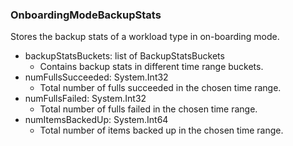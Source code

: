 ### OnboardingModeBackupStats
Stores the backup stats of a workload type in on-boarding mode.

- backupStatsBuckets: list of BackupStatsBuckets
  - Contains backup stats in different time range buckets.
- numFullsSucceeded: System.Int32
  - Total number of fulls succeeded in the chosen time range.
- numFullsFailed: System.Int32
  - Total number of fulls failed in the chosen time range.
- numItemsBackedUp: System.Int64
  - Total number of items backed up in the chosen time range.
